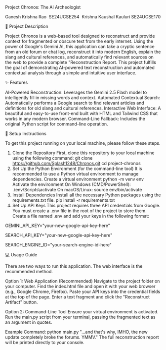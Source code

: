 Project Chronos: The AI Archeologist

Ganesh Krishna Rao 
SE24UCSE254 
Krishna Kaushal Kauluri
SE24UCSE170

📖 Project Description

Project Chronos is a web-based tool designed to reconstruct and provide context for fragmented or obscure text from the early internet. Using the power of Google's Gemini AI, this application can take a cryptic sentence from an old forum or chat log, reconstruct it into modern English, explain the slang and cultural references, and automatically find relevant sources on the web to provide a complete "Reconstruction Report.
This project fulfills the goal of demonstrating AI-powered text reconstruction and automated contextual analysis through a simple and intuitive user interface.

✨ Features

AI-Powered Reconstruction: Leverages the Gemini 2.5 Flash model to intelligently fill in missing words and context.
Automated Contextual Search: Automatically performs a Google search to find relevant articles and definitions for old slang and cultural references.
Interactive Web Interface: A beautiful and easy-to-use front-end built with HTML and Tailwind CSS that works in any modern browser.
Command-Line Fallback: Includes the original Python script for command-line operation.

🚀 Setup Instructions

To get this project running on your local machine, please follow these steps.
1. Clone the Repository
First, clone this repository to your local machine using the following command:
git clone <https://github.com/Splash1248/Chronos.git>
cd project-chronos
2. Set Up the Python Environment (for the command-line tool)
It is recommended to use a Python virtual environment to manage dependencies.
 Create a virtual environment
python -m venv env
 Activate the environment
 On Windows (CMD/PowerShell):
.\env\Scripts\activate
 On macOS/Linux:
source env/bin/activate
3. Install Dependencies
Install all the necessary Python packages using the requirements.txt file.
pip install -r requirements.txt
4. Set Up API Keys
This project requires three API credentials from Google. You must create a .env file in the root of the project to store them.
Create a file named .env and add your keys in the following format:

GEMINI_API_KEY="your-new-google-api-key-here"

SEARCH_API_KEY="your-new-google-api-key-here"

SEARCH_ENGINE_ID="your-search-engine-id-here"


💻 Usage Guide

There are two ways to run this application. The web interface is the recommended method.

Option 1: Web Application (Recommended)
Navigate to the project folder on your computer.
Find the index.html file and open it with your web browser (e.g., Google Chrome, Firefox).
Paste your API keys into the credential fields at the top of the page.
Enter a text fragment and click the "Reconstruct Artifact" button.

Option 2: Command-Line Tool
Ensure your virtual environment is activated.
Run the main.py script from your terminal, passing the fragmented text as an argument in quotes.


Example Command:
python main.py "...and that's why, IMHO, the new update completely broke the forums. YMMV."
The full reconstruction report will be printed directly to your console.
